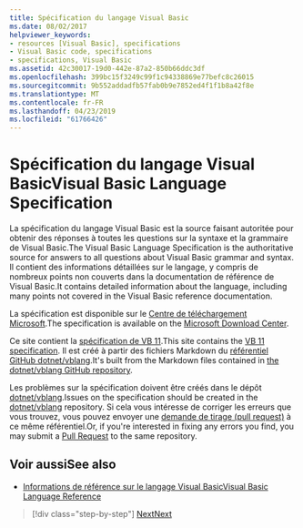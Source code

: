 ```yaml
---
title: Spécification du langage Visual Basic
ms.date: 08/02/2017
helpviewer_keywords:
- resources [Visual Basic], specifications
- Visual Basic code, specifications
- specifications, Visual Basic
ms.assetid: 42c30017-19d0-442e-87a2-850b66ddc3df
ms.openlocfilehash: 399bc15f3249c99f1c94338869e77befc8c26015
ms.sourcegitcommit: 9b552addadfb57fab0b9e7852ed4f1f1b8a42f8e
ms.translationtype: MT
ms.contentlocale: fr-FR
ms.lasthandoff: 04/23/2019
ms.locfileid: "61766426"
---
```

# <a name="visual-basic-language-specification"></a><span data-ttu-id="f8adc-102">Spécification du langage Visual Basic</span><span class="sxs-lookup"><span data-stu-id="f8adc-102">Visual Basic Language Specification</span></span>
<span data-ttu-id="f8adc-103">La spécification du langage Visual Basic est la source faisant autoritée pour obtenir des réponses à toutes les questions sur la syntaxe et la grammaire de Visual Basic.</span><span class="sxs-lookup"><span data-stu-id="f8adc-103">The Visual Basic Language Specification is the authoritative source for answers to all questions about Visual Basic grammar and syntax.</span></span> <span data-ttu-id="f8adc-104">Il contient des informations détaillées sur le langage, y compris de nombreux points non couverts dans la documentation de référence de Visual Basic.</span><span class="sxs-lookup"><span data-stu-id="f8adc-104">It contains detailed information about the language, including many points not covered in the Visual Basic reference documentation.</span></span>  
  
 <span data-ttu-id="f8adc-105">La spécification est disponible sur le [Centre de téléchargement Microsoft](https://go.microsoft.com/fwlink/?LinkId=188623).</span><span class="sxs-lookup"><span data-stu-id="f8adc-105">The specification is available on the [Microsoft Download Center](https://go.microsoft.com/fwlink/?LinkId=188623).</span></span>  
  
<span data-ttu-id="f8adc-106">Ce site contient la [spécification de VB 11](../../../../_vblang/spec/introduction.md).</span><span class="sxs-lookup"><span data-stu-id="f8adc-106">This site contains the [VB 11 specification](../../../../_vblang/spec/introduction.md).</span></span> <span data-ttu-id="f8adc-107">Il est créé à partir des fichiers Markdown du [référentiel GitHub dotnet/vblang](https://github.com/dotnet/vblang/blob/master/spec/README.md).</span><span class="sxs-lookup"><span data-stu-id="f8adc-107">It's built from the Markdown files contained in [the dotnet/vblang GitHub repository](https://github.com/dotnet/vblang/blob/master/spec/README.md).</span></span>

<span data-ttu-id="f8adc-108">Les problèmes sur la spécification doivent être créés dans le dépôt [dotnet/vblang](https://github.com/dotnet/vblang/issues).</span><span class="sxs-lookup"><span data-stu-id="f8adc-108">Issues on the specification should be created in the [dotnet/vblang](https://github.com/dotnet/vblang/issues) repository.</span></span> <span data-ttu-id="f8adc-109">Si cela vous intéresse de corriger les erreurs que vous trouvez, vous pouvez envoyer une [demande de tirage (pull request)](https://github.com/dotnet/vblang/pulls) à ce même référentiel.</span><span class="sxs-lookup"><span data-stu-id="f8adc-109">Or, if you're interested in fixing any errors you find, you may submit a [Pull Request](https://github.com/dotnet/vblang/pulls) to the same repository.</span></span>

## <a name="see-also"></a><span data-ttu-id="f8adc-110">Voir aussi</span><span class="sxs-lookup"><span data-stu-id="f8adc-110">See also</span></span>

- [<span data-ttu-id="f8adc-111">Informations de référence sur le langage Visual Basic</span><span class="sxs-lookup"><span data-stu-id="f8adc-111">Visual Basic Language Reference</span></span>](../../../visual-basic/language-reference/index.md)

>[!div class="step-by-step"]
>[<span data-ttu-id="f8adc-112">Next</span><span class="sxs-lookup"><span data-stu-id="f8adc-112">Next</span></span>](../../../../_vblang/spec/introduction.md)

